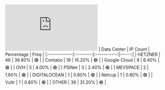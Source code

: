 ![Diagramm](https://github.com/obajay/StateSync-snapshots/blob/main/Projects/Lava/1/README.md)
| Data Center | IP Count | Percentage | Freq |
|:------------:|:--------:|:-----------:|:-----:|
| HETZNER | 46 | 36.80% | 🟢 |
| Contabo | 19 | 15.20% | 🟢 |
| Google-Cloud | 8 | 6.40% | 🟢 |
| OVH | 5 | 4.00% | 🟢 |
| PSINet | 3 | 2.40% | 🟢 |
| MEVSPACE | 2 | 1.60% | 🟢 |
| DIGITALOCEAN | 1 | 0.80% | 🟢 |
| Netcup | 1 | 0.80% | 🟢 |
| Vultr | 1 | 0.80% | 🟢 |
| OTHER | 39 | 31.20% | 🟢 |